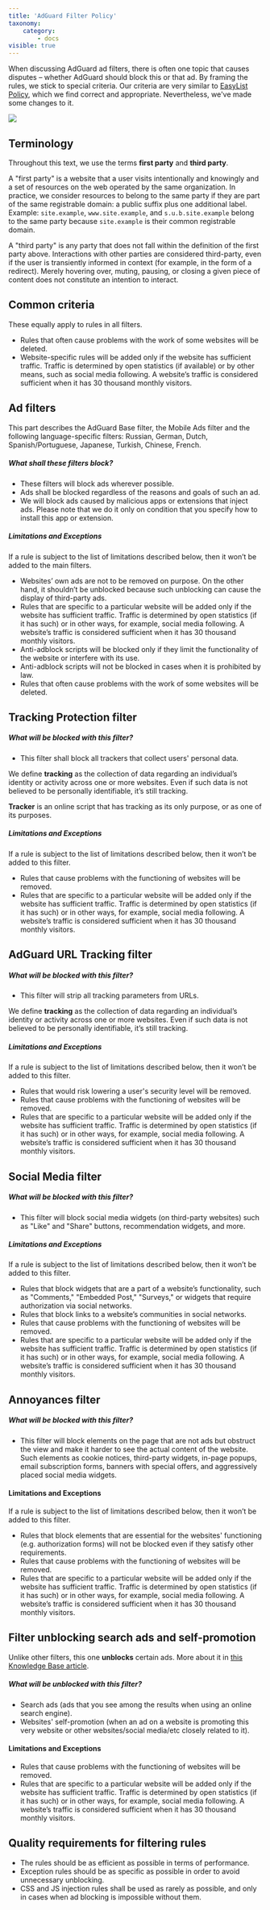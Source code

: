 ```yaml
---
title: 'AdGuard Filter Policy'
taxonomy:
    category:
        - docs
visible: true
---
```


When discussing AdGuard ad filters, there is often one topic that causes disputes – whether AdGuard should block this or that ad. By framing the rules, we stick to special criteria. Our criteria are very similar to [EasyList Policy](https://easylist.to/pages/policy.html), which we find correct and appropriate. Nevertheless, we've made some changes to it.

![](https://cdn.adguard.com/public/Adguard/Common/page_filtering.png)

## Terminology

Throughout this text, we use the terms **first party** and **third party**.

A "first party" is a website that a user visits intentionally and knowingly and a set of resources on the web operated by the same organization. In practice, we consider resources to belong to the same party if they are part of the same registrable domain: a public suffix plus one additional label. Example: `site.example`, `www.site.example`, and `s.u.b.site.example` belong to the same party because `site.example` is their common registrable domain.

A "third party" is any party that does not fall within the definition of the first party above. Interactions with other parties are considered third-party, even if the user is transiently informed in context (for example, in the form of a redirect). Merely hovering over, muting, pausing, or closing a given piece of content does not constitute an intention to interact.

## Common criteria

These equally apply to rules in all filters.

- Rules that often cause problems with the work of some websites will be deleted.
- Website-specific rules will be added only if the website has sufficient traffic. Traffic is determined by open statistics (if available) or by other means, such as social media following. A website’s traffic is considered sufficient when it has 30 thousand monthly visitors.


## Ad filters

This part describes the AdGuard Base filter, the Mobile Ads filter and the following language-specific filters: Russian, German, Dutch, Spanish/Portuguese, Japanese, Turkish, Chinese, French.

##### What shall these filters block?

- These filters will block ads wherever possible. 
- Ads shall be blocked regardless of the reasons and goals of such an ad.
- We will block ads caused by malicious apps or extensions that inject ads. Please note that we do it only on condition that you specify how to install this app or extension.

##### Limitations and Exceptions

If a rule is subject to the list of limitations described below, then it won’t be added to the main filters.

- Websites’ own ads are not to be removed on purpose. On the other hand, it shouldn’t be unblocked because such unblocking can cause the display of third-party ads.
- Rules that are specific to a particular website will be added only if the website has sufficient traffic. Traffic is determined by open statistics (if it has such) or in other ways, for example, social media following. A website’s traffic is considered sufficient when it has 30 thousand monthly visitors.
- Anti-adblock scripts will be blocked only if they limit the functionality of the website or interfere with its use.
- Anti-adblock scripts will not be blocked in cases when it is prohibited by law.
- Rules that often cause problems with the work of some websites will be deleted.


## Tracking Protection filter

##### What will be blocked with this filter?

- This filter shall block all trackers that collect users' personal data.

We define **tracking** as the collection of data regarding an individual’s identity or activity across one or more websites. Even if such data is not believed to be personally identifiable, it’s still tracking.

**Tracker** is an online script that has tracking as its only purpose, or as one of its purposes.

##### Limitations and Exceptions

If a rule is subject to the list of limitations described below, then it won’t be added to this filter.

- Rules that cause problems with the functioning of websites will be removed.
- Rules that are specific to a particular website will be added only if the website has sufficient traffic. Traffic is determined by open statistics (if it has such) or in other ways, for example, social media following. A website’s traffic is considered sufficient when it has 30 thousand monthly visitors.

## AdGuard URL Tracking filter

##### What will be blocked with this filter?

- This filter will strip all tracking parameters from URLs.

We define **tracking** as the collection of data regarding an individual’s identity or activity across one or more websites. Even if such data is not believed to be personally identifiable, it’s still tracking.

##### Limitations and Exceptions

If a rule is subject to the list of limitations described below, then it won’t be added to this filter.

- Rules that would risk lowering a user's security level will be removed. 
- Rules that cause problems with the functioning of websites will be removed.
- Rules that are specific to a particular website will be added only if the website has sufficient traffic. Traffic is determined by open statistics (if it has such) or in other ways, for example, social media following. A website’s traffic is considered sufficient when it has 30 thousand monthly visitors.

## Social Media filter

##### What will be blocked with this filter?

- This filter will block social media widgets (on third-party websites) such as "Like" and "Share" buttons, recommendation widgets, and more.

##### Limitations and Exceptions

If a rule is subject to the list of limitations described below, then it won’t be added to this filter.

- Rules that block widgets that are a part of a website’s functionality, such as "Comments," "Embedded Post," "Surveys," or widgets that require authorization via social networks.
- Rules that block links to a website’s communities in social networks.
- Rules that cause problems with the functioning of websites will be removed.
- Rules that are specific to a particular website will be added only if the website has sufficient traffic. Traffic is determined by open statistics (if it has such) or in other ways, for example, social media following. A website’s traffic is considered sufficient when it has 30 thousand monthly visitors.

## Annoyances filter

##### What will be blocked with this filter?

- This filter will block elements on the page that are not ads but obstruct the view and make it harder to see the actual content of the website. Such elements as cookie notices, third-party widgets, in-page popups, email subscription forms, banners with special offers, and aggressively placed social media widgets.

#### Limitations and Exceptions

If a rule is subject to the list of limitations described below, then it won’t be added to this filter.

- Rules that block elements that are essential for the websites' functioning (e.g. authorization forms) will not be blocked even if they satisfy other requirements.
- Rules that cause problems with the functioning of websites will be removed.
- Rules that are specific to a particular website will be added only if the website has sufficient traffic. Traffic is determined by open statistics (if it has such) or in other ways, for example, social media following. A website’s traffic is considered sufficient when it has 30 thousand monthly visitors.

## Filter unblocking search ads and self-promotion

Unlike other filters, this one **unblocks** certain ads. More about it in [this Knowledge Base article](https://kb.adguard.com/en/general/search-ads-and-self-promotion). 

##### What will be unblocked with this filter?

- Search ads (ads that you see among the results when using an online search engine).
- Websites' self-promotion (when an ad on a website is promoting this very website or other websites/social media/etc closely related to it).

#### Limitations and Exceptions

- Rules that cause problems with the functioning of websites will be removed.
- Rules that are specific to a particular website will be added only if the website has sufficient traffic. Traffic is determined by open statistics (if it has such) or in other ways, for example, social media following. A website’s traffic is considered sufficient when it has 30 thousand monthly visitors.


## Quality requirements for filtering rules

- The rules should be as efficient as possible in terms of performance.
- Exception rules should be as specific as possible in order to avoid unnecessary unblocking.
- CSS and JS injection rules shall be used as rarely as possible, and only in cases when ad blocking is impossible without them.

